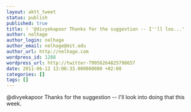 ```yaml
---
layout: aktt_tweet
status: publish
published: true
title: ! '@divyekapoor Thanks for the suggestion -- I''ll loo...'
author: nelhage
author_login: nelhage
author_email: nelhage@mit.edu
author_url: http://nelhage.com
wordpress_id: 1288
wordpress_url: http://twitter-79956264825798657
date: 2011-06-12 13:00:33.000000000 +02:00
categories: []
tags: []
---
```

@divyekapoor Thanks for the suggestion -- I'll look into doing that this week.
